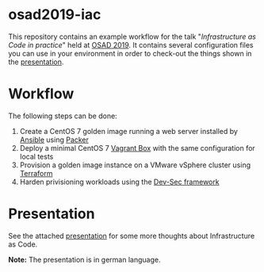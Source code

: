 # osad2019-iac
This repository contains an example workflow for the talk "*Infrastructure as Code in practice*" held at [OSAD 2019](https://osad-munich.org).
It contains several configuration files you can use in your environment in order to check-out the things shown in the [presentation](presentation.pdf).

# Workflow
The following steps can be done:
1. Create a CentOS 7 golden image running a web server installed by [Ansible](ansible/) using [Packer](packer/)
2. Deploy a minimal CentOS 7 [Vagrant Box](vagrant/) with the same configuration for local tests
3. Provision a golden image instance on a VMware vSphere cluster using [Terraform](terraform/)
4. Harden privisioning workloads using the [Dev-Sec framework](dev-sec/)

# Presentation
See the attached [presentation](presentation.pdf) for some more thoughts about Infrastructure as Code.

**Note:** The presentation is in german language.
